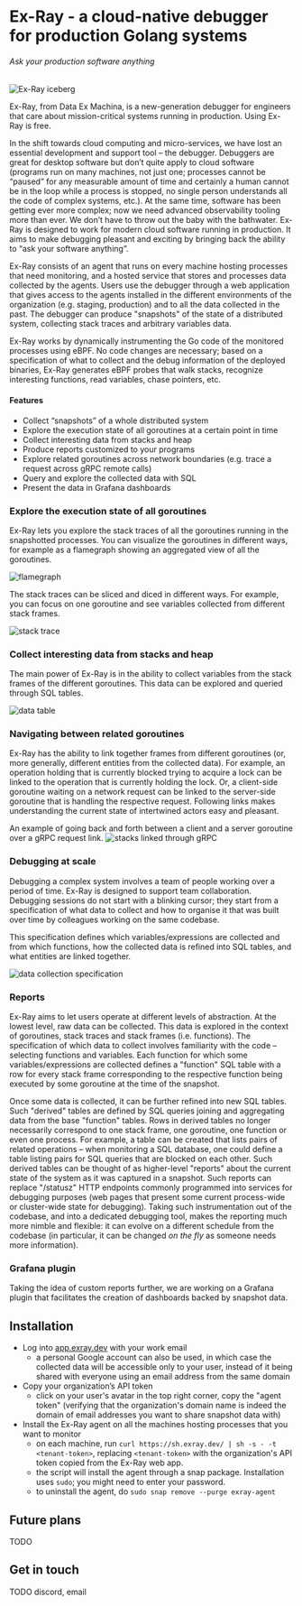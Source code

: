 # Ex-Ray - a cloud-native debugger for production Golang systems
###### Ask your production software anything

![Ex-Ray iceberg](images/iceberg.png)


Ex-Ray, from Data Ex Machina, is a new-generation debugger for engineers that
care about mission-critical systems running in production. Using Ex-Ray is free.

In the shift towards cloud computing and micro-services, we have lost an
essential development and support tool – the debugger. Debuggers are great for
desktop software but don’t quite apply to cloud software (programs run on
many machines, not just one; processes cannot be “paused” for any measurable
amount of time and certainly a human cannot be in the loop while a process is
stopped, no single person understands all the code of complex systems, etc.).
At the same time, software has been getting ever more complex; now we need
advanced observability tooling more than ever. We don’t have to throw out the
baby with the bathwater. Ex-Ray is designed to work for modern cloud software
running in production. It aims to make debugging pleasant and exciting by
bringing back the ability to “ask your software anything”.

Ex-Ray consists of an agent that runs on every machine hosting processes that
need monitoring, and a hosted service that stores and processes data collected
by the agents. Users use the debugger through a web application that gives
access to the agents installed in the different environments of the organization
(e.g. staging, production) and to all the data collected in the past. The
debugger can produce "snapshots" of the state of a distributed system,
collecting stack traces and arbitrary variables data.

Ex-Ray works by dynamically instrumenting the Go code of the monitored processes
using eBPF. No code changes are necessary; based on a specification of what to
collect and the debug information of the deployed binaries, Ex-Ray generates
eBPF probes that walk stacks, recognize interesting functions, read variables,
chase pointers, etc.

#### Features
- Collect “snapshots” of a whole distributed system
- Explore the execution state of all goroutines at a certain point in time
- Collect interesting data from stacks and heap
- Produce reports customized to your programs
- Explore related goroutines across network boundaries (e.g. trace a request across gRPC remote calls)
- Query and explore the collected data with SQL
- Present the data in Grafana dashboards

### Explore the execution state of all goroutines
Ex-Ray lets you explore the stack traces of all the goroutines running in the
snapshotted processes. You can visualize the goroutines in different ways, for
example as a flamegraph showing an aggregated view of all the goroutines.

![flamegraph](images/flamegraph-sql.png)

The stack traces can be sliced and diced in different ways. For example, you can
focus on one goroutine and see variables collected from different stack frames.

![stack trace](images/stack-with-vars.png)

### Collect interesting data from stacks and heap

The main power of Ex-Ray is in the ability to collect variables from the stack
frames of the different goroutines. This data can be explored and queried
through SQL tables.

![data table](images/table-sql.png)

### Navigating between related goroutines

Ex-Ray has the ability to link together frames from different goroutines (or,
more generally, different entities from the collected data). For example, an
operation holding that is currently blocked trying to acquire a lock can be
linked to the operation that is currently holding the lock. Or, a client-side
goroutine waiting on a network request can be linked to the server-side
goroutine that is handling the respective request. Following links makes
understanding the current state of intertwined actors easy and pleasant.

An example of going back and forth between a client and a server goroutine over
a gRPC request link.
![stacks linked through gRPC](images/grpc-stacks-linked.png)


### Debugging at scale

Debugging a complex system involves a team of people working over a period of
time. Ex-Ray is designed to support team collaboration. Debugging sessions do not
start with a blinking cursor; they start from a specification of what data to
collect and how to organise it that was built over time by colleagues working on
the same codebase.

This specification defines which variables/expressions are collected and from
which functions, how the collected data is refined into SQL tables, and what
entities are linked together.

![data collection specification](images/spec.png)

### Reports

Ex-Ray aims to let users operate at different levels of abstraction. At the
lowest level, raw data can be collected. This data is explored in the context of
goroutines, stack traces and stack frames (i.e. functions). The specification of
which data to collect involves familiarity with the code – selecting functions
and variables. Each function for which some variables/expressions are collected
defines a "function" SQL table with a row for every stack frame corresponding to
the respective function being executed by some goroutine at the time of the
snapshot.

Once some data is collected, it can be further refined into new SQL tables. Such
"derived" tables are defined by SQL queries joining and aggregating data from
the base "function" tables. Rows in derived tables no longer necessarily
correspond to one stack frame, one goroutine, one function or even one process.
For example, a table can be created that lists pairs of related operations –
when monitoring a SQL database, one could define a table listing pairs for SQL
queries that are blocked on each other. Such derived tables can be thought of as
higher-level "reports" about the current state of the system as it was captured
in a snapshot. Such reports can replace "/statusz" HTTP endpoints commonly
programmed into services for debugging purposes (web pages that present some
current process-wide or cluster-wide state for debugging). Taking such
instrumentation out of the codebase, and into a dedicated debugging tool, makes
the reporting much more nimble and flexible: it can evolve on a different
schedule from the codebase (in particular, it can be changed *on the fly* as
someone needs more information).

### Grafana plugin

Taking the idea of custom reports further, we are working on a Grafana plugin
that facilitates the creation of dashboards backed by snapshot data.

## Installation
- Log into [app.exray.dev](https://app.exray.dev) with your work email
  - a personal Google account can also be used, in which case the collected data
    will be accessible only to your user, instead of it being shared with
    everyone using an email address from the same domain
- Copy your organization’s API token
  - click on your user's avatar in the top
    right corner, copy the "agent token" (verifying that the organization's domain
    name is indeed the domain of email addresses you want to share snapshot data
    with)
- Install the Ex-Ray agent on all the machines hosting processes that you want
  to monitor
  - on each machine, run `curl https://sh.exray.dev/ | sh -s - -t <tenant-token>`,
    replacing `<tenant-token>` with the organization's API token copied from the
    Ex-Ray web app.
  - the script will install the agent through a snap package. Installation uses
    `sudo`; you might need to enter your password.
  - to uninstall the agent, do `sudo snap remove --purge exray-agent`

## Future plans

TODO

## Get in touch

TODO discord, email
